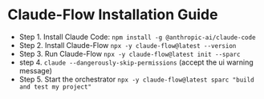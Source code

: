 # Claude-Flow Installation Guide

- Step 1. Install Claude Code: ``` npm install -g @anthropic-ai/claude-code ```
- Step 2. Install Claude-Flow ``` npx -y claude-flow@latest --version ```
- Step 3. Run Claude-Flow ``` npx -y claude-flow@latest init --sparc ```
- step 4. ``` claude --dangerously-skip-permissions ``` (accept the ui warning message)
- Step 5. Start the orchestrator ``` npx -y claude-flow@latest sparc "build and test my project" ```
